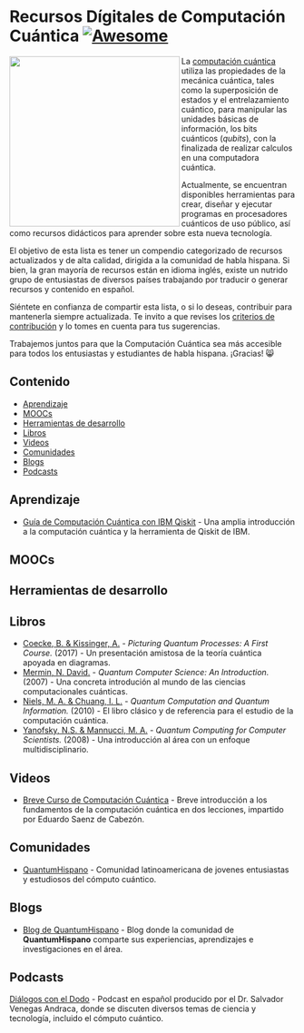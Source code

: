 # Recursos Dígitales de Computación Cuántica [![Awesome](https://awesome.re/badge.svg)](https://awesome.re)

[<img src="https://www.datocms-assets.com/5203/1534934969-blochspphere.jpg" align="left" width="300">](https://es.wikipedia.org/wiki/Superposición_cuántica)

La [computación cuántica](https://es.wikipedia.org/wiki/Computación_cuántica) utiliza las propiedades de la mecánica cuántica, tales como la superposición de estados y el entrelazamiento cuántico, para manipular las unidades básicas de información, los bits cuánticos (*qubits*), con la finalizada de realizar calculos en una computadora cuántica. 

Actualmente, se encuentran disponibles herramientas para crear, diseñar y ejecutar programas en procesadores cuánticos de uso público, así como  recursos didácticos para aprender sobre esta nueva tecnología. 

El objetivo de esta lista es tener un compendio categorizado de recursos actualizados y de alta calidad, dirigida a la comunidad de habla hispana.  Si bien, la gran mayoría de recursos están en idioma inglés, existe un nutrido grupo de entusiastas de diversos países trabajando por traducir o generar recursos  y contenido en español.

Siéntete en confianza de compartir esta lista, o si lo deseas, contribuir para mantenerla siempre actualizada. Te invito a que revises los [criterios de contribución](https://github.com/QuantumHispano/awesome-computacion-cuantica/blob/master/CONTRIBUTING.md) y lo tomes en cuenta para tus sugerencias.

Trabajemos juntos para que la Computación Cuántica sea más accesible para todos los entusiastas y estudiantes de habla hispana. ¡Gracias! 😸

## Contenido

- [Aprendizaje](#aprendizaje)
- [MOOCs](#moocs)
- [Herramientas de desarrollo](#herramientas-de-desarrollo)
- [Libros](#libros)
- [Videos](#videos)
- [Comunidades](#comunidades)
- [Blogs](#blogs)
- [Podcasts](#podcasts)

## Aprendizaje

- [Guía de Computación Cuántica con IBM Qiskit](https://qiskit.org/textbook/preface.html) - Una amplia introducción a la computación cuántica y la herramienta de Qiskit de IBM.

## MOOCs

## Herramientas de desarrollo

## Libros

- [Coecke, B. & Kissinger, A.](https://libgen.is/book/index.php?md5=DC5B62909A51DCBF6AC0A518241D9A7B) - *Picturing Quantum Processes: A First Course.* (2017) - Un presentación amistosa de la teoría cuántica apoyada en diagramas.
- [Mermin, N. David.](https://libgen.is/book/index.php?md5=E08506227D9540AC05AD480223D1B7BF) - *Quantum Computer Science: An Introduction.* (2007) - Una concreta introdución al mundo de las ciencias computacionales cuánticas.
- [Niels, M. A. & Chuang, I. L.](https://libgen.is/book/index.php?md5=FDF565E18B757F8D4CA563AEFE6FBE17) - *Quantum Computation and Quantum Information.* (2010) - El libro clásico y de referencia para el estudio de la computación cuántica.
- [Yanofsky, N.S. & Mannucci, M. A.](https://libgen.is/book/index.php?md5=E7617DAB8DF0C879C757974B1E5E1A29) - *Quantum Computing for Computer Scientists.* (2008) - Una introducción al área con un enfoque multidisciplinario.


## Videos

- [Breve Curso de Computación Cuántica](https://www.youtube.com/watch?v=KKwjeJzKezw) - Breve introducción a los fundamentos de la computación cuántica en dos lecciones, impartido por Eduardo Saenz de Cabezón.

## Comunidades

- [QuantumHispano](https://www.facebook.com/groups/291702898702788/) - Comunidad latinoamericana de jovenes entusiastas y estudiosos del cómputo cuántico.

## Blogs

- [Blog de QuantumHispano](https://medium.com/quantumhispano) - Blog donde la comunidad de **QuantumHispano** comparte sus experiencias, aprendizajes e investigaciones en el área.

## Podcasts

[Diálogos con el Dodo](https://www.mixcloud.com/SalvadorVenAnd/) - Podcast en español producido por el Dr. Salvador Venegas Andraca, donde se discuten diversos temas de ciencia y tecnología, incluido el cómputo cuántico.
